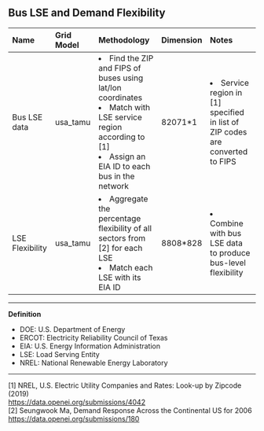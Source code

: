 ## Bus LSE and Demand Flexibility

| Name            | Grid Model | Methodology  | Dimension    | Notes
|:----------------|:-----------|:-------------|:-------------|:------------|
| Bus LSE data | usa_tamu   | <li>Find the ZIP and FIPS of buses using lat/lon coordinates</li><li>Match with LSE service region according to [1]</li><li>Assign an EIA ID to each bus in the network</li> | 82071*1 | <li>Service region in [1] specified in list of ZIP codes are converted to FIPS</li>
| LSE Flexibility | usa_tamu   | <li>Aggregate the percentage flexibility of all sectors from [2] for each LSE</li><li>Match each LSE with its EIA ID</li> | 8808*828 | <li>Combine with bus LSE data to produce bus-level flexibility</li>

---
**Definition**
* DOE: U.S. Department of Energy
* ERCOT: Electricity Reliability Council of Texas
* EIA: U.S. Energy Information Administration
* LSE: Load Serving Entity
* NREL: National Renewable Energy Laboratory
---

[1] NREL, U.S. Electric Utility Companies and Rates: Look-up by Zipcode (2019) <br> https://data.openei.org/submissions/4042 <br>
[2] Seungwook Ma, Demand Response Across the Continental US for 2006 <br> https://data.openei.org/submissions/180
